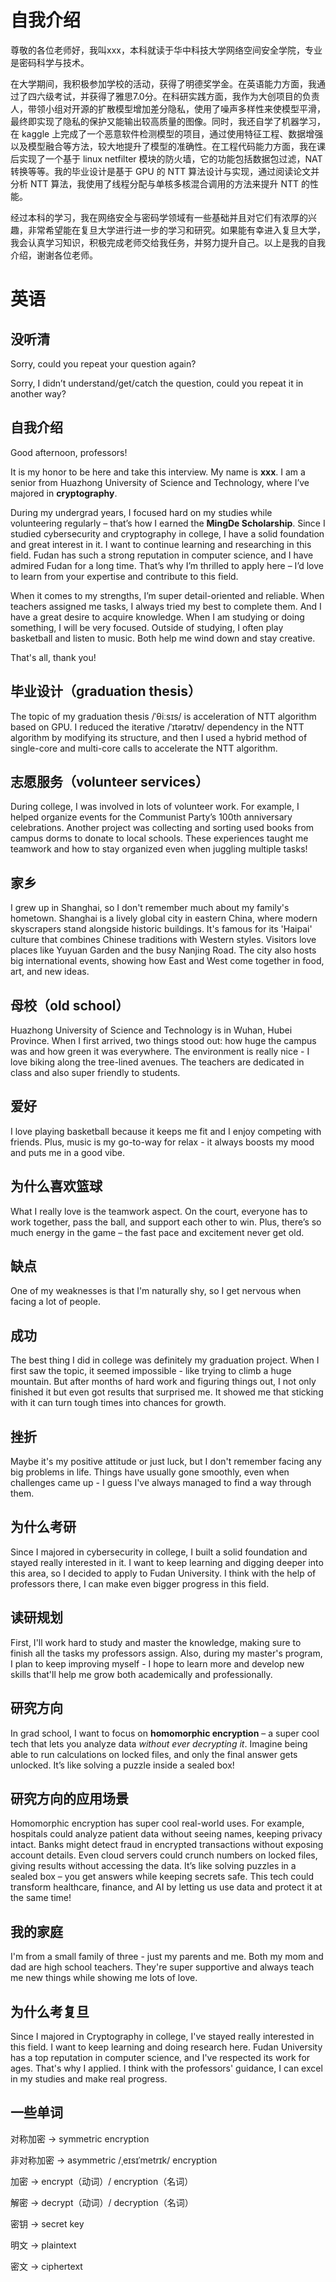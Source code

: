 # 自我介绍

尊敬的各位老师好，我叫xxx，本科就读于华中科技大学网络空间安全学院，专业是密码科学与技术。

在大学期间，我积极参加学校的活动，获得了明德奖学金。在英语能力方面，我通过了四六级考试，并获得了雅思7.0分。在科研实践方面，我作为大创项目的负责人，带领小组对开源的扩散模型增加差分隐私，使用了噪声多样性来使模型平滑，最终即实现了隐私的保护又能输出较高质量的图像。同时，我还自学了机器学习，在 kaggle 上完成了一个恶意软件检测模型的项目，通过使用特征工程、数据增强以及模型融合等方法，较大地提升了模型的准确性。在工程代码能力方面，我在课后实现了一个基于 linux netfilter 模块的防火墙，它的功能包括数据包过滤，NAT 转换等等。我的毕业设计是基于 GPU 的 NTT 算法设计与实现，通过阅读论文并分析 NTT 算法，我使用了线程分配与单核多核混合调用的方法来提升 NTT 的性能。

经过本科的学习，我在网络安全与密码学领域有一些基础并且对它们有浓厚的兴趣，非常希望能在复旦大学进行进一步的学习和研究。如果能有幸进入复旦大学，我会认真学习知识，积极完成老师交给我任务，并努力提升自己。以上是我的自我介绍，谢谢各位老师。

# 英语

## 没听清

Sorry, could you repeat your question again?

Sorry, I didn’t understand/get/catch the question, could you repeat it in another way?

## 自我介绍

Good afternoon, professors! 

It is my honor to be here and take this interview. My name is **xxx**. I am a senior from Huazhong University of Science and Technology, where I’ve majored in **cryptography**.

During my undergrad years, I focused hard on my studies while volunteering regularly – that’s how I earned the **MingDe Scholarship**. Since I studied cybersecurity and cryptography in college, I have a solid foundation and great interest in it. I want to continue learning and researching in this field. Fudan has such a strong reputation in computer science, and I have admired Fudan for a long time. That’s why I’m thrilled to apply here – I’d love to learn from your expertise and contribute to this field.

When it comes to my strengths, I’m super detail-oriented and reliable. When teachers assigned me tasks, I always tried my best to complete them. And I have a great desire to acquire knowledge. When I am studying or doing something, I will be very focused. Outside of studying, I often play basketball and listen to music. Both help me wind down and stay creative.

That's all, thank you!

## 毕业设计（graduation thesis）

The topic of my graduation thesis /ˈθiːsɪs/ is acceleration of NTT algorithm based on GPU. I reduced the iterative /ˈɪtərətɪv/ dependency in the NTT algorithm by modifying its structure, and then I used a hybrid method of single-core and multi-core calls to accelerate the NTT algorithm.

## 志愿服务（volunteer services）

During college, I was involved in lots of volunteer work. For example, I helped organize events for the Communist Party’s 100th anniversary celebrations. Another project was collecting and sorting used books from campus dorms to donate to local schools. These experiences taught me teamwork and how to stay organized even when juggling multiple tasks!

## 家乡

I grew up in Shanghai, so I don't remember much about my family's hometown. Shanghai is a lively global city in eastern China, where modern skyscrapers stand alongside historic buildings. It's famous for its 'Haipai' culture that combines Chinese traditions with Western styles. Visitors love places like Yuyuan Garden and the busy Nanjing Road. The city also hosts big international events, showing how East and West come together in food, art, and new ideas.

## 母校（old school）

Huazhong University of Science and Technology is in Wuhan, Hubei Province. When I first arrived, two things stood out: how huge the campus was and how green it was everywhere. The environment is really nice - I love biking along the tree-lined avenues. The teachers are dedicated in class and also super friendly to students.

## 爱好

I love playing basketball because it keeps me fit and I enjoy competing with friends. Plus, music is my go-to-way for relax - it always boosts my mood and puts me in a good vibe.

## 为什么喜欢篮球

What I really love is the teamwork aspect. On the court, everyone has to work together, pass the ball, and support each other to win. Plus, there’s so much energy in the game – the fast pace and excitement never get old.

## 缺点

One of my weaknesses is that I'm naturally shy, so I get nervous when facing a lot of people.

## 成功

The best thing I did in college was definitely my graduation project. When I first saw the topic, it seemed impossible - like trying to climb a huge mountain. But after months of hard work and figuring things out, I not only finished it but even got results that surprised me. It showed me that sticking with it can turn tough times into chances for growth.

## 挫折

Maybe it's my positive attitude or just luck, but I don't remember facing any big problems in life. Things have usually gone smoothly, even when challenges came up - I guess I've always managed to find a way through them.

## 为什么考研

Since I majored in cybersecurity in college, I built a solid foundation and stayed really interested in it. I want to keep learning and digging deeper into this area, so I decided to apply to Fudan University. I think with the help of professors there, I can make even bigger progress in this field.

## 读研规划

First, I'll work hard to study and master the knowledge, making sure to finish all the tasks my professors assign. Also, during my master's program, I plan to keep improving myself - I hope to learn more and develop new skills that'll help me grow both academically and professionally.

## 研究方向

In grad school, I want to focus on **homomorphic encryption** – a super cool tech that lets you analyze data *without ever decrypting it*. Imagine being able to run calculations on locked files, and only the final answer gets unlocked. It’s like solving a puzzle inside a sealed box!

## 研究方向的应用场景

Homomorphic encryption has super cool real-world uses. For example, hospitals could analyze patient data without seeing names, keeping privacy intact. Banks might detect fraud in encrypted transactions without exposing account details. Even cloud servers could crunch numbers on locked files, giving results without accessing the data. It’s like solving puzzles in a sealed box – you get answers while keeping secrets safe. This tech could transform healthcare, finance, and AI by letting us use data and protect it at the same time!

## 我的家庭

I'm from a small family of three - just my parents and me. Both my mom and dad are high school teachers. They're super supportive and always teach me new things while showing me lots of love.

## 为什么考复旦

Since I majored in Cryptography in college, I've stayed really interested in this field. I want to keep learning and doing research here. Fudan University has a top reputation in computer science, and I've respected its work for ages. That's why I applied. I think with the professors' guidance, I can excel in my studies and make real progress.

## 一些单词

对称加密 → symmetric encryption

非对称加密 → asymmetric /ˌeɪsɪˈmetrɪk/ encryption

加密 → encrypt（动词）/ encryption（名词）

解密 → decrypt（动词）/ decryption（名词）

密钥 → secret key

明文 → plaintext

密文 → ciphertext
